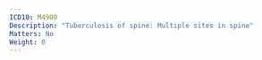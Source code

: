 ```yaml
---
ICD10: M4900
Description: "Tuberculosis of spine: Multiple sites in spine"
Matters: No
Weight: 0
---
```

